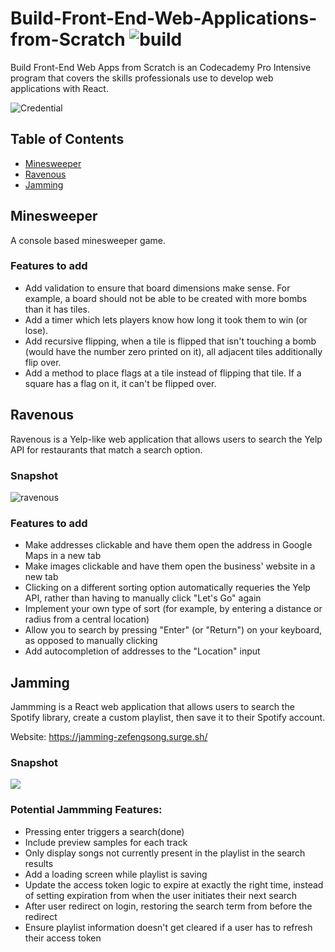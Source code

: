# Build-Front-End-Web-Applications-from-Scratch ![build](https://img.shields.io/wercker/ci/wercker/docs.svg)

Build Front-End Web Apps from Scratch is an Codecademy Pro Intensive program that covers the skills professionals use to develop web applications with React. 

![Credential](https://api.accredible.com/v1/frontend/credential_website_embed_image/certificate/11574195)

## Table of Contents

- [Minesweeper](#minesweeper)
- [Ravenous](#ravenous)
- [Jamming](#jamming)

<a name="minesweeper"/>

## Minesweeper
A console based minesweeper game.

### Features to add
* Add validation to ensure that board dimensions make sense. For example, a board should not be able to be created with more bombs than it has tiles.
* Add a timer which lets players know how long it took them to win (or lose).
* Add recursive flipping, when a tile is flipped that isn't touching a bomb (would have the number zero printed on it), all adjacent tiles additionally flip over.
* Add a method to place flags at a tile instead of flipping that tile. If a square has a flag on it, it can't be flipped over.

<a name="ravenous"/>

## Ravenous
Ravenous is a Yelp-like web application that allows users to search the Yelp API for restaurants that match a search option.

### Snapshot
![ravenous](https://github.com/fengvyi/Build-Front-End-Web-Applications-from-Scratch/blob/master/Codecademy_Pro_Intensive/projects/ravenous/Screen%20Shot%202018-05-04%20at%2010.20.56%20PM.png)

### Features to add
* Make addresses clickable and have them open the address in Google Maps in a new tab
* Make images clickable and have them open the business' website in a new tab
* Clicking on a different sorting option automatically requeries the Yelp API, rather than having to manually click "Let's Go" again
* Implement your own type of sort (for example, by entering a distance or radius from a central location)
* Allow you to search by pressing "Enter" (or "Return") on your keyboard, as opposed to manually clicking
* Add autocompletion of addresses to the "Location" input

<a name="minesweeper"/>

## Jamming
Jammming is a React web application that allows users to search the Spotify library, create a custom playlist, then save it to their Spotify account.

Website: https://jamming-zefengsong.surge.sh/

### Snapshot
![](https://github.com/fengvyi/Build-Front-End-Web-Applications-from-Scratch/blob/master/Codecademy_Pro_Intensive/projects/jamming/Screen%20Shot%202018-05-16%20at%201.41.31%20PM.png)

### Potential Jammming Features:
* Pressing enter triggers a search(done)
* Include preview samples for each track
* Only display songs not currently present in the playlist in the search results
* Add a loading screen while playlist is saving
* Update the access token logic to expire at exactly the right time, instead of setting expiration from when the user initiates their next search
* After user redirect on login, restoring the search term from before the redirect
* Ensure playlist information doesn't get cleared if a user has to refresh their access token

